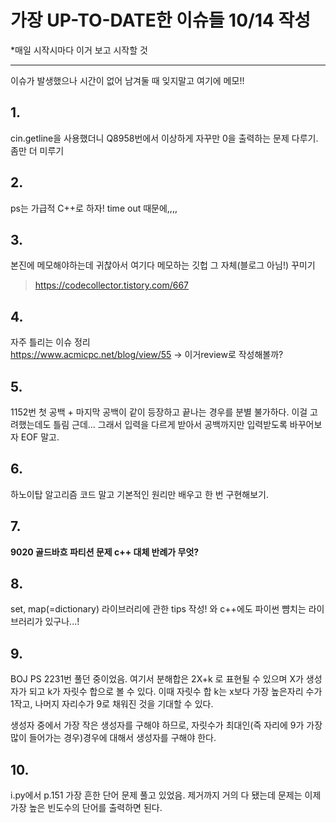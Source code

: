 # 가장 UP-TO-DATE한 이슈들 10/14 작성
*매일 시작시마다 이거 보고 시작할 것
___

이슈가 발생했으나 시간이 없어 남겨둘 때 잊지말고 여기에 메모!!


## 1.
cin.getline을 사용했더니 Q8958번에서 이상하게 자꾸만 0을 출력하는 문제 다루기. 좀만 더 미루기

## 2.
ps는 가급적 C++로 하자! time out 때문에,,,,

## 3.
본진에 메모해야하는데 귀찮아서 여기다 메모하는 깃헙 그 자체(블로그 아님!) 꾸미기
> https://codecollector.tistory.com/667

## 4.
자주 틀리는 이슈 정리   
https://www.acmicpc.net/blog/view/55 -> 이거review로 작성해볼까?

## 5.
1152번 첫 공백 + 마지막 공백이 같이 등장하고 끝나는 경우를 분별 불가하다. 이걸 고려했는데도 틀림 근데...
그래서 입력을 다르게 받아서 공백까지만 입력받도록 바꾸어보자 EOF 말고.

## 6.
하노이탑 알고리즘 코드 말고 기본적인 원리만 배우고 한 번 구현해보기.

## 7. 
__9020 골드바흐 파티션 문제 c++ 대체 반례가 무엇?__

## 8.
set, map(=dictionary) 라이브러리에 관한 tips 작성!
와 c++에도 파이썬 뺨치는 라이브러리가 있구나...!

## 9.
BOJ PS
2231번 풀던 중이었음. 여기서 분해합은 2X+k 로 표현될 수 있으며 X가 생성자가 되고 k가 자릿수 합으로 볼 수 있다.
이때 자릿수 합 k는 x보다 가장 높은자리 수가 1작고, 나머지 자리수가 9로 채워진 것을 기대할 수 있다.

생성자 중에서 가장 작은 생성자를 구해야 하므로, 자릿수가 최대인(즉 자리에 9가 가장 많이 들어가는 경우)경우에 대해서 생성자를 구해야 한다.

## 10.
i.py에서 p.151 가장 흔한 단어 문제 풀고 있었음. 제거까지 거의 다 됐는데 문제는 이제 가장 높은 빈도수의 단어를 출력하면 된다.
